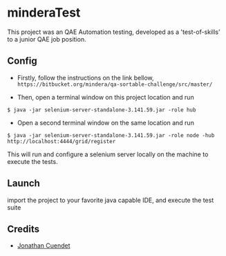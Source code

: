 # minderaTest
This project was an QAE Automation testing, developed as a 'test-of-skills' to a junior QAE job position. 
 
## Config 
- Firstly, follow the instructions on the link bellow, 
`https://bitbucket.org/mindera/qa-sortable-challenge/src/master/` 
 
- Then, open a terminal window on this project location and run 

`$ java -jar selenium-server-standalone-3.141.59.jar -role hub` 
 
- Open a second terminal window on the same location and run
  
`$ java -jar selenium-server-standalone-3.141.59.jar -role node -hub http://localhost:4444/grid/register` 

This will run and configure a selenium server locally on the machine to execute the tests. 
 
## Launch 
import the project to your favorite java capable IDE, and execute the test suite   

## Credits
- [Jonathan Cuendet](https://github.com/JOCuendet)

